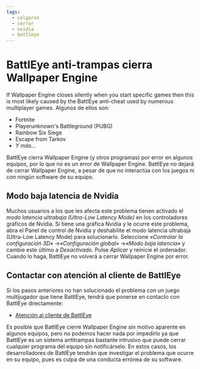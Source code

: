 ```yaml
---
tags:
  - colgarse
  - cerrar
  - nvidia
  - battleye
---
```


# BattlEye anti-trampas cierra Wallpaper Engine
If Wallpaper Engine closes silently when you start specific games then this is most likely caused by the BattlEye anti-cheat used by numerous multiplayer games. Algunos de ellos son:

* Fortnite
* Playerunknown's Battleground (PUBG)
* Rainbow Six Siege
* Escape from Tarkov
* *Y más...*

BattlEye cierra Wallpaper Engine (y otros programas) por error en algunos equipos, por lo que no es un error de Wallpaper Engine. BattlEye no dejará de cerrar Wallpaper Engine, a pesar de que no interactúa con los juegos ni con ningún software de su equipo.

## Modo baja latencia de Nvidia
Muchos usuarios a los que les afecta este problema tienen activado el *modo latencia ultrabaja (Ultra-Low Latency Mode)* en los controladores gráficos de Nvidia. Si tiene una gráfica Nvidia y le ocurre este problema, abra el Panel de control de Nvidia y deshabilite el modo latencia ultrabaja (Ultra-Low Latency Mode) para solucionarlo. Seleccione *«Controlar la configuración 3D»* ->*«Configuración global»* ->*«Modo baja latencia»* y cambie este último a *Desactivado*. Pulse *Aplicar* y reinicie el ordenador. Cuando lo haga, BattlEye no volverá a cerrar Wallpaper Engine por error.

## Contactar con atención al cliente de BattlEye
Si los pasos anteriores no han solucionado el problema con un juego multijugador que tiene BattlEye, tendrá que ponerse en contacto con BattlEye directamente:

* [Atención al cliente de BattlEye](https://www.battleye.com/contact/)

Es posible que BattlEye cierre Wallpaper Engine sin motivo aparente en algunos equipos, pero no podemos hacer nada por impedirlo ya que BattlEye es un sistema antitrampas bastante intrusivo que puede cerrar cualquier programa del equipo sin notificárselo. En estos casos, los desarrolladores de BattlEye tendrán que investigar el problema que ocurre en su equipo, pues es culpa de una conducta errónea de su software.